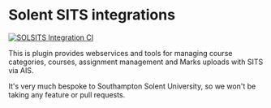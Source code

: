 # Solent SITS integrations

[![SOLSITS Integration CI](https://github.com/ltu-solent/moodle-local_solsits/actions/workflows/moodle-ci.yml/badge.svg?branch=main)](https://github.com/ltu-solent/moodle-local_solsits/actions/workflows/moodle-ci.yml)

This is plugin provides webservices and tools for managing course categories, courses, assignment management and Marks uploads with SITS via AIS.

It's very much bespoke to Southampton Solent University, so we won't be taking any feature or pull requests.

